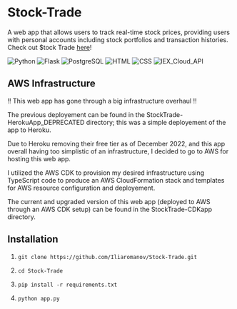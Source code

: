 
<!--<img src="demo/Logo.png" alt="$tock Trade" style="text-align: center" />-->
# Stock-Trade

<!--A stock trading simulator web app via which users can buy and sell stocks with real-time prices from the IEX stock exchange.-->A web app that allows users to track real-time stock prices, providing users with personal accounts including stock portfolios and transaction histories. Check out $tock Trade <a href="https://d1swsc7pdfwfna.cloudfront.net/" target="_top">here</a>!

![Python](https://img.shields.io/badge/-Python-05122A?style=flat&logo=Python)
![Flask](https://img.shields.io/badge/-Flask-05122A?style=flat&logo=Flask)
![PostgreSQL](https://img.shields.io/badge/-PostgreSQL-05122A?style=flat&logo=PostgreSQL)
![HTML](https://img.shields.io/badge/-HTML5-05122A?style=flat&logo=HTML5)
![CSS](https://img.shields.io/badge/-CSS-05122A?style=flat&logo=CSS)
![IEX_Cloud_API](https://img.shields.io/badge/-IEX_Cloud_API-05122A?style=flat&logo=IEX_Cloud_API)

## AWS Infrastructure

‼️ This web app has gone through a big infrastructure overhaul ‼️

The previous deployement can be found in the StockTrade-HerokuApp_DEPRECATED directory; this was a simple deployement of the app to Heroku.

Due to Heroku removing their free tier as of December 2022, and this app overall having too simplistic of an infrastructure, I decided to go to AWS for hosting this web app.

I utilized the AWS CDK to provision my desired infrastructure using TypeScript code to produce an AWS CloudFormation stack and templates for AWS resource configuration and deployement. 

The current and upgraded version of this web app (deployed to AWS through an AWS CDK setup) can be found in the StockTrade-CDKapp directory.


<!-- <img src="https://img.shields.io/badge/-Python-blue" /> <img src="https://img.shields.io/badge/-Flask-green" /> <img src="https://img.shields.io/badge/-PostgreSQL-red" /> <img src="https://img.shields.io/badge/-IEX_Cloud_API-orange" /> <img src="https://img.shields.io/badge/-HTML5-yellow" /> <img src="https://img.shields.io/badge/-CSS-purple" /> -->
<!--[Python](https://img.shields.io/badge/-Python-yellow) [Flask](https://img.shields.io/badge/-Flask-green) [PostgreSQL](https://img.shields.io/badge/-PostgreSQL-orange)-->

<!--## ✨ Features
- Intuitive interface that allows users to view their stock portfolios and transaction history.
- Fully functioning user account system utilizing a PostgreSQL database and Flask sessions.
- Real time stock prices obtained using the IEX stock exchange API.
-->

## <!--⚙--> Installation 

1. `git clone https://github.com/Iliaromanov/Stock-Trade.git`

2. `cd Stock-Trade`

3. `pip install -r requirements.txt`

4. `python app.py`

<!--Made with ❤ by [Ilia](https://github.com/Iliaromanov) 😁
https://ilia-stock-trade.herokuapp.com/-->
